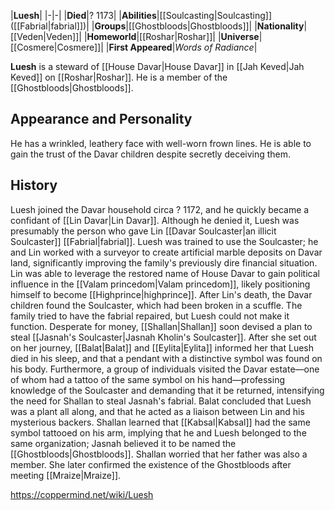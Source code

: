 |**Luesh**|
|-|-|
|**Died**|? 1173|
|**Abilities**|[[Soulcasting\|Soulcasting]] ([[Fabrial\|fabrial]])|
|**Groups**|[[Ghostbloods\|Ghostbloods]]|
|**Nationality**|[[Veden\|Veden]]|
|**Homeworld**|[[Roshar\|Roshar]]|
|**Universe**|[[Cosmere\|Cosmere]]|
|**First Appeared**|*Words of Radiance*|

**Luesh** is a steward of [[House Davar\|House Davar]] in [[Jah Keved\|Jah Keved]] on [[Roshar\|Roshar]]. He is a member of the [[Ghostbloods\|Ghostbloods]].

## Appearance and Personality
He has a wrinkled, leathery face with well-worn frown lines. He is able to gain the trust of the Davar children despite secretly deceiving them.

## History
Luesh joined the Davar household circa ? 1172, and he quickly became a confidant of [[Lin Davar\|Lin Davar]]. Although he denied it, Luesh was presumably the person who gave Lin [[Davar Soulcaster\|an illicit Soulcaster]] [[Fabrial\|fabrial]]. Luesh was trained to use the Soulcaster; he and Lin worked with a surveyor to create artificial marble deposits on Davar land, significantly improving the family's previously dire financial situation. Lin was able to leverage the restored name of House Davar to gain political influence in the [[Valam princedom\|Valam princedom]], likely positioning himself to become [[Highprince\|highprince]].
After Lin's death, the Davar children found the Soulcaster, which had been broken in a scuffle. The family tried to have the fabrial repaired, but Luesh could not make it function. Desperate for money, [[Shallan\|Shallan]] soon devised a plan to steal [[Jasnah's Soulcaster\|Jasnah Kholin's Soulcaster]]. After she set out on her journey, [[Balat\|Balat]] and [[Eylita\|Eylita]] informed her that Luesh died in his sleep, and that a pendant with a distinctive symbol was found on his body. Furthermore, a group of individuals visited the Davar estate—one of whom had a tattoo of the same symbol on his hand—professing knowledge of the Soulcaster and demanding that it be returned, intensifying the need for Shallan to steal Jasnah's fabrial. Balat concluded that Luesh was a plant all along, and that he acted as a liaison between Lin and his mysterious backers.
Shallan learned that [[Kabsal\|Kabsal]] had the same symbol tattooed on his arm, implying that he and Luesh belonged to the same organization; Jasnah believed it to be named the [[Ghostbloods\|Ghostbloods]]. Shallan worried that her father was also a member. She later confirmed the existence of the Ghostbloods after meeting [[Mraize\|Mraize]].



https://coppermind.net/wiki/Luesh
